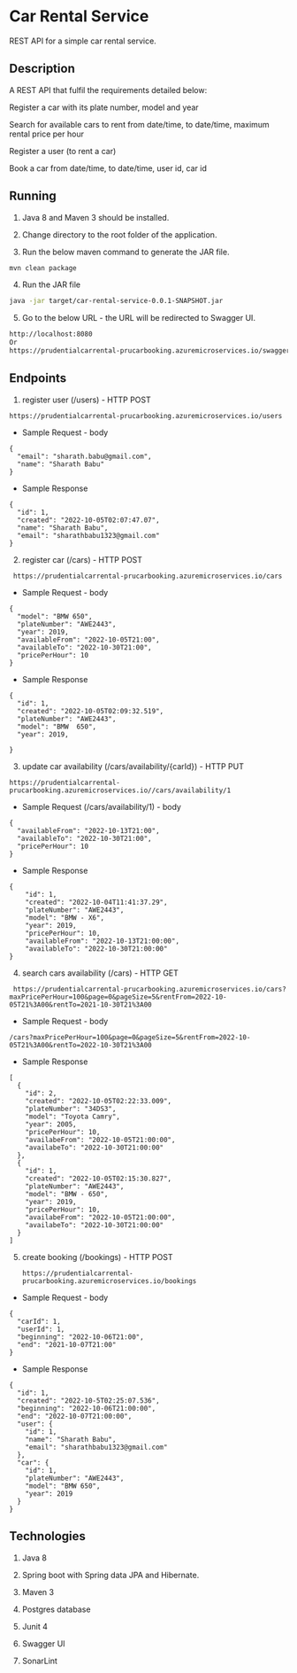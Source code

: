 # Car Rental Service 

REST API for a simple car rental service.
 
## Description

A REST API that fulfil the requirements detailed below:

Register a car with its plate number, model and year

Search for available cars to rent from date/time, to date/time, maximum rental price per hour

Register a user (to rent a car)

Book a car from date/time, to date/time, user id, car id

## Running

1. Java 8 and Maven 3 should be installed.

2. Change directory to the root folder of the application.

3. Run the below maven command to generate the JAR file.

```bash
mvn clean package
```

4. Run the JAR file

```bash
java -jar target/car-rental-service-0.0.1-SNAPSHOT.jar
```

5. Go to the below URL - the URL will be redirected to Swagger UI.

```bash
http://localhost:8080
Or
https://prudentialcarrental-prucarbooking.azuremicroservices.io/swagger-ui.html
```

## Endpoints

1. register user (/users) - HTTP POST
  ```
  https://prudentialcarrental-prucarbooking.azuremicroservices.io/users
  ```
- Sample Request - body

```
{
  "email": "sharath.babu@gmail.com",
  "name": "Sharath Babu"
}
```

- Sample Response

```
{
  "id": 1,
  "created": "2022-10-05T02:07:47.07",
  "name": "Sharath Babu",
  "email": "sharathbabu1323@gmail.com"
}
```

2. register car (/cars) - HTTP POST
  ```
   https://prudentialcarrental-prucarbooking.azuremicroservices.io/cars
  ``` 
- Sample Request - body

```
{
  "model": "BMW 650",
  "plateNumber": "AWE2443",
  "year": 2019,
  "availableFrom": "2022-10-05T21:00",
  "availableTo": "2022-10-30T21:00",
  "pricePerHour": 10
}
```

- Sample Response

```
{
  "id": 1,
  "created": "2022-10-05T02:09:32.519",
  "plateNumber": "AWE2443",
  "model": "BMW  650",
  "year": 2019,
  
}
```
3. update car availability (/cars/availability/{carId}) - HTTP PUT
```
https://prudentialcarrental-prucarbooking.azuremicroservices.io//cars/availability/1
```
- Sample Request (/cars/availability/1) - body
```
{
  "availableFrom": "2022-10-13T21:00",
  "availableTo": "2022-10-30T21:00",
  "pricePerHour": 10
}
```

- Sample Response
```
{
    "id": 1,
    "created": "2022-10-04T11:41:37.29",
    "plateNumber": "AWE2443",
    "model": "BMW - X6",
    "year": 2019,
    "pricePerHour": 10,
    "availableFrom": "2022-10-13T21:00:00",
    "availableTo": "2022-10-30T21:00:00"
}
```
4. search cars availability (/cars) - HTTP GET
  ```
   https://prudentialcarrental-prucarbooking.azuremicroservices.io/cars?maxPricePerHour=100&page=0&pageSize=5&rentFrom=2022-10-05T21%3A00&rentTo=2021-10-30T21%3A00
   ```
   
- Sample Request - body

```
/cars?maxPricePerHour=100&page=0&pageSize=5&rentFrom=2022-10-05T21%3A00&rentTo=2022-10-30T21%3A00
```

- Sample Response

```
[
  {
    "id": 2,
    "created": "2022-10-05T02:22:33.009",
    "plateNumber": "34DS3",
    "model": "Toyota Camry",
    "year": 2005,
    "pricePerHour": 10,
    "availabeFrom": "2022-10-05T21:00:00",
    "availabeTo": "2022-10-30T21:00:00"
  },
  {
    "id": 1,
    "created": "2022-10-05T02:15:30.827",
    "plateNumber": "AWE2443",
    "model": "BMW - 650",
    "year": 2019,
    "pricePerHour": 10,
    "availabeFrom": "2022-10-05T21:00:00",
    "availabeTo": "2022-10-30T21:00:00"
  }
]
```

5. create booking (/bookings) - HTTP POST
   ```
   https://prudentialcarrental-prucarbooking.azuremicroservices.io/bookings
   ```
- Sample Request - body

```
{
  "carId": 1,
  "userId": 1,
  "beginning": "2022-10-06T21:00",
  "end": "2021-10-07T21:00"  
}
```

- Sample Response

```
{
  "id": 1,
  "created": "2022-10-5T02:25:07.536",
  "beginning": "2022-10-06T21:00:00",
  "end": "2022-10-07T21:00:00",
  "user": {
    "id": 1,
    "name": "Sharath Babu",
    "email": "sharathbabu1323@gmail.com"
  },
  "car": {
    "id": 1,
    "plateNumber": "AWE2443",
    "model": "BMW 650",
    "year": 2019
  }
}
```

## Technologies

1. Java 8

2. Spring boot with Spring data JPA and Hibernate.

3. Maven 3

4. Postgres database

5. Junit 4

6. Swagger UI

7. SonarLint

